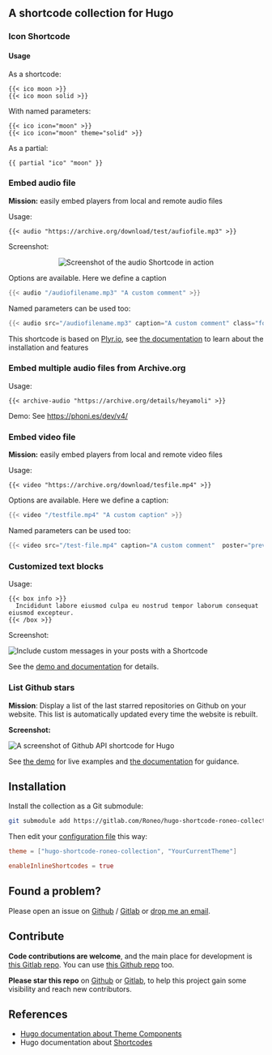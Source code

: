 



## A shortcode collection for Hugo


### Icon Shortcode


#### Usage

As a shortcode:

    {{< ico moon >}}
    {{< ico moon solid >}}

With named parameters:

    {{< ico icon="moon" >}}
    {{< ico icon="moon" theme="solid" >}}

As a partial:

    {{ partial "ico" "moon" }}

### Embed audio file

**Mission:** easily embed players from local and remote audio files

Usage:

```
{{< audio "https://archive.org/download/test/aufiofile.mp3" >}}
```
Screenshot:

<div align="center">

![Screenshot of the audio Shortcode in action](https://gitlab.com/Roneo/hugo-shortcode-roneo-collection/-/raw/main/img/screenshot.jpg)

</div>

Options are available. Here we define a caption

```go
{{< audio "/audiofilename.mp3" "A custom comment" >}}
```

Named parameters can be used too:

```go
{{< audio src="/audiofilename.mp3" caption="A custom comment" class="foo" preload="none" >}}
```

This shortcode is based on [Plyr.io](https://plyr.io/), see [the documentation](https://github.com/sampotts/plyr#features) to learn about the installation and features


### Embed multiple audio files from Archive.org

Usage:

    {{< archive-audio "https://archive.org/details/heyamoli" >}}

Demo: See https://phoni.es/dev/v4/



### Embed video file

**Mission:** easily embed players from local and remote video files


Usage:

    {{< video "https://archive.org/download/tesfile.mp4" >}}


Options are available. Here we define a caption:

```go
{{< video "/testfile.mp4" "A custom caption" >}}
```

Named parameters can be used too:

```go
{{< video src="/test-file.mp4" caption="A custom comment"  poster="preview-image.jpg" class="foo" preload="none" >}}
```

### Customized text blocks

Usage:

```
{{< box info >}}
  Incididunt labore eiusmod culpa eu nostrud tempor laborum consequat eiusmod excepteur.
{{< /box >}}
```

Screenshot:

![Include custom messages in your posts with a Shortcode](https://roneo.org/illustrations/hugo-notices-shortcode-show-warning-message.en-img/20220914110145.jpg)

See the [demo and documentation](https://roneo.org/en/hugo-warning-messages-shortcode/) for details.


### List Github stars

**Mission**: Display a list of the last starred repositories on Github on your website. This list is automatically updated every time the website is rebuilt.

**Screenshot:**

![A screenshot of Github API shortcode for Hugo](https://roneo.org/illustrations/hugo-api-get-users-starred-repo-from-github-api-shortcode.en-img/20220914095801.jpg)


See [the demo](https://demo.roneo.app/hugo-fetch-github-api-shortcode/) for live examples and [the documentation](https://roneo.org/en/hugo-fetch-remote-data-github-api-shortcode/) for guidance.


## Installation

Install the collection as a Git submodule:

```bash
git submodule add https://gitlab.com/Roneo/hugo-shortcode-roneo-collection.git themes/hugo-shortcode-roneo-collection
```

Then edit your [configuration file](https://gohugo.io/getting-started/configuration/) this way:

```toml
theme = ["hugo-shortcode-roneo-collection", "YourCurrentTheme"]

enableInlineShortcodes = true
```

## Found a problem?

Please open an issue on [Github](https://github.com/RoneoOrg/hugo-shortcode-roneo-collection/issues) / [Gitlab](https://gitlab.com/Roneo/hugo-shortcode-roneo-collection) or [drop me an email](https://roneo.org/contact/).


## Contribute

**Code contributions are welcome**, and the main place for development is [this Gitlab repo](https://gitlab.com/Roneo/hugo-shortcode-roneo-collection). You can use [this Github repo](https://github.com/RoneoOrg/hugo-shortcode-roneo-collection) too.

**Please star this repo** on [Github](https://github.com/RoneoOrg/hugo-shortcode-roneo-collection) or [Gitlab](https://gitlab.com/Roneo/hugo-shortcode-roneo-collection), to help this project gain some visibility and reach new contributors.


## References

- [Hugo documentation about Theme Components](https://gohugo.io/hugo-modules/theme-components/)
- Hugo documentation about [Shortcodes](https://gohugo.io/content-management/shortcodes/)